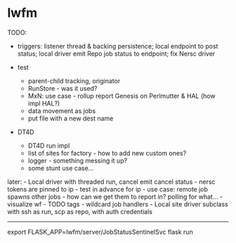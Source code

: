# lwfm


TODO:

- triggers: listener thread & backing persistence; local endpoint to post status; local driver emit Repo job status to endpoint; fix
  Nersc driver


+ test
    - parent-child tracking, originator
    - RunStore - was it used?
    - MxN: use case - rollup report Genesis on Perlmutter & HAL (how impl HAL?)
    - data movement as jobs
    - put file with a new dest name


+ DT4D
    - DT4D run impl
    - list of sites for factory - how to add new custom ones?
    - logger - something messing it up?
    - some stunt use case...


later:
    - Local driver with threaded run, cancel emit cancel status
    - nersc tokens are pinned to ip - test in advance for ip
    - use case: remote job spawns other jobs - how can we get them to report in?  polling for what...
    - visualize wf
    - TODO tags
    - wildcard job handlers
    - Local site driver subclass with ssh as run, scp as repo, with auth credentials


************************************************************************************************************************************

export FLASK_APP=lwfm/server/JobStatusSentinelSvc
flask run
